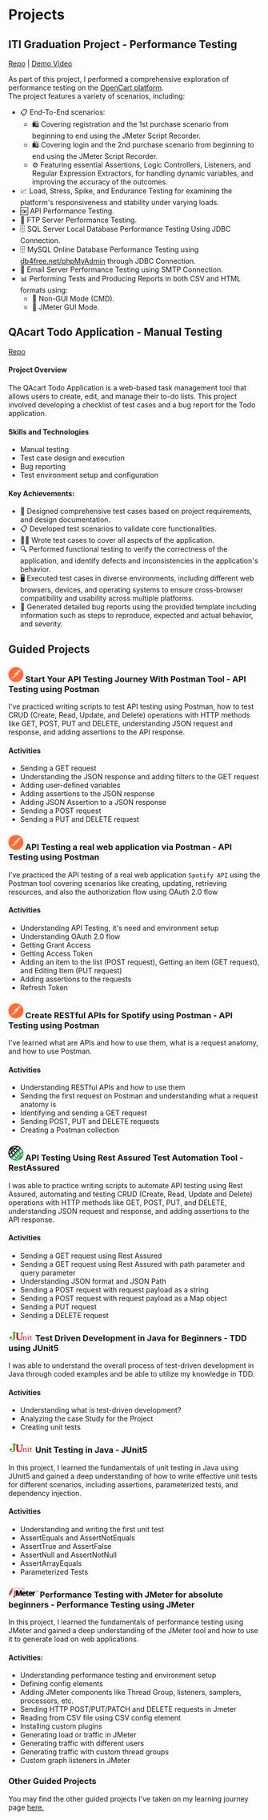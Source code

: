 # Projects

## ITI Graduation Project - Performance Testing
[Repo](https://github.com/DeyaaMohammed/ITI_Graduation_Project.git) | [Demo Video](https://www.linkedin.com/posts/deyaamohammed_im-thrilled-to-present-to-you-a-demonstration-activity-7093990960862261248-rD-5/?utm_source=share&utm_medium=member_desktop)

As part of this project, I performed a comprehensive exploration of performance testing on the [OpenCart platform](opencart.abstracta.us).\
The project features a variety of scenarios, including:
- 📋 End-To-End scenarios:
  - 🛍️ Covering registration and the 1st purchase scenario from beginning to end using the JMeter Script Recorder.
  - 🛍️ Covering login and the 2nd purchase scenario from beginning to end using the JMeter Script Recorder.
  - ⚙️ Featuring essential Assertions, Logic Controllers, Listeners, and Regular Expression Extractors, for handling dynamic variables, and improving the accuracy of the outcomes.
- 📈 Load, Stress, Spike, and Endurance Testing for examining the platform's responsiveness and stability under varying loads.
- 🆗 API Performance Testing.
- 📂 FTP Server Performance Testing.
- 🗄️ SQL Server Local Database Performance Testing Using JDBC Connection.
- 🗄️ MySQL Online Database Performance Testing using [db4free.net/phpMyAdmin](db4free.net/phpMyAdmin) through JDBC Connection.
- 📧 Email Server Performance Testing using SMTP Connection.
- 📊 Performing Tests and Producing Reports in both CSV and HTML formats using:
  - 💠 Non-GUI Mode (CMD).
  - 💠 JMeter GUI Mode.

## QAcart Todo Application - Manual Testing
[Repo](https://github.com/DeyaaMohammed/QACart-Todo-Application.git)

#### Project Overview
The QAcart Todo Application is a web-based task management tool that allows users to create, edit, and manage their to-do lists. This project involved developing a checklist of test cases and a bug report for the Todo application.

#### Skills and Technologies
- Manual testing
- Test case design and execution
- Bug reporting
- Test environment setup and configuration

#### Key Achievements:
- 📝 Designed comprehensive test cases based on project requirements, and design documentation.
- 📋 Developed test scenarios to validate core functionalities.
- ✍🏻 Wrote test cases to cover all aspects of the application.
- 🔍 Performed functional testing to verify the correctness of the application, and identify defects and inconsistencies in the application's behavior.
- 🖥️ Executed test cases in diverse environments, including different web browsers, devices, and operating systems to ensure cross-browser compatibility and usability across multiple platforms.
- 📑 Generated detailed bug reports using the provided template including information such as steps to reproduce, expected and actual behavior, and severity.

## Guided Projects

### <img src=".\Resources\postman.svg" alt="Postman" style="height: 30px;"/> Start Your API Testing Journey With Postman Tool - API Testing using Postman
I've practiced writing scripts to test API testing using Postman, how to test CRUD (Create, Read, Update, and Delete) operations with HTTP methods like GET, POST, PUT and DELETE, understanding JSON request and response, and adding assertions to the API response.

#### Activities
- Sending a GET request
- Understanding the JSON response and adding filters to the GET request
- Adding user-defined variables
- Adding assertions to the JSON response
- Adding JSON Assertion to a JSON response
- Sending a POST request
- Sending a PUT and DELETE request

### <img src=".\Resources\postman.svg" alt="Postman" style="height: 30px;"/> API Testing a real web application via Postman - API Testing using Postman
I've practiced the API testing of a real web application `Spotify API` using the Postman tool covering scenarios like creating, updating, retrieving resources, and also the authorization flow using OAuth 2.0 flow

#### Activities
- Understanding API Testing, it's need and environment setup
- Understanding OAuth 2.0 flow
- Getting Grant Access
- Getting Access Token
- Adding an item to the list (POST request), Getting an item (GET request), and Editing Item (PUT request)
- Adding assertions to the requests
- Refresh Token

### <img src=".\Resources\postman.svg" alt="Postman" style="height: 30px;"/> Create RESTful APIs for Spotify using Postman - API Testing using Postman
I've learned what are APIs and how to use them, what is a request anatomy, and how to use Postman.

#### Activities
- Understanding RESTful APIs and how to use them
- Sending the first request on Postman and understanding what a request anatomy is
- Identifying and sending a GET request
- Sending POST, PUT and DELETE requests
- Creating a Postman collection

### <img src=".\Resources\restassured.png" alt="RestAssured" style="height: 30px;"/> API Testing Using Rest Assured Test Automation Tool - RestAssured
I was able to practice writing scripts to automate API testing using Rest Assured, automating and testing CRUD (Create, Read, Update and Delete) operations with HTTP methods like GET, POST, PUT, and DELETE, understanding JSON request and response, and adding assertions to the API response.

#### Activities

- Sending a GET request using Rest Assured
- Sending a GET request using Rest Assured with path parameter and query parameter
- Understanding JSON format and JSON Path
- Sending a POST request with request payload as a string
- Sending a POST request with request payload as a Map object
- Sending a PUT request
- Sending a DELETE request



### <img src=".\Resources\junit.png" alt="JUnit" style="height: 20px;"/> Test Driven Development in Java for Beginners - TDD using JUnit5
I was able to understand the overall process of test-driven development in Java through coded examples and be able to utilize my knowledge in TDD.

#### Activities
- Understanding what is test-driven development?
- Analyzing the case Study for the Project
- Creating unit tests

### <img src=".\Resources\junit.png" alt="JUnit" style="height: 20px;"/> Unit Testing in Java - JUnit5
In this project, I learned the fundamentals of unit testing in Java using JUnit5 and gained a deep understanding of how to write effective unit tests for different scenarios, including assertions, parameterized tests, and dependency injection.

#### Activities
- Understanding and writing the first unit test
- AssertEquals and AssertNotEquals
- AssertTrue and AssertFalse
- AssertNull and AssertNotNull
- AssertArrayEquals
- Parameterized Tests

### <img src=".\Resources\jmeter.svg" alt="JMeter" style="height: 20px;"/> Performance Testing with JMeter for absolute beginners - Performance Testing using JMeter
In this project, I learned the fundamentals of performance testing using JMeter and gained a deep understanding of the JMeter tool and how to use it to generate load on web applications.

#### Activities:
- Understanding performance testing and environment setup
- Defining config elements
- Adding JMeter components like Thread Group, listeners, samplers, processors, etc.
- Sending HTTP POST/PUT/PATCH and DELETE requests in Jmeter
- Reading from CSV file using CSV config element
- Installing custom plugins
- Generating load or traffic in JMeter
- Generating traffic with different users
- Generating traffic with custom thread groups
- Custom graph listeners in JMeter

### Other Guided Projects
You may find the other guided projects I've taken on my learning journey page [here.](https://deyaamohammed.github.io/learningjourney/#guided-projects---coursera-project-network)
